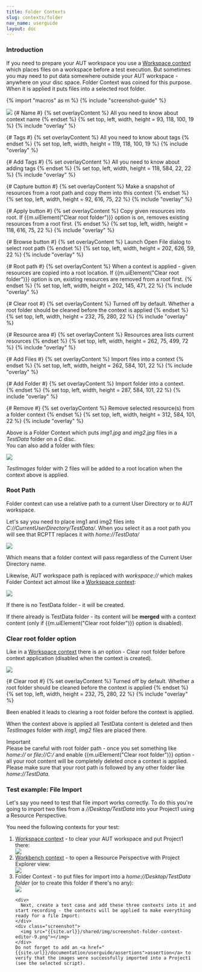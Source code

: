 ```yaml
---
title: Folder Contexts
slug: contexts/folder
nav_name: userguide
layout: doc
---
```

<h3>Introduction</h3>

If you need to prepare your AUT workspace you use a <a href = "{{site.url}}/documentation/userguide/contexts/workspace">Workspace context</a> which places files on a workspace before a 
test execution. But sometimes you may need to put data somewhere outside your AUT workspace - anywhere on your disc
 space. Folder Context was coined for this purpose. When it is applied it puts files into a selected root folder. 
 
{% import "macros" as m %}
{% include "screenshot-guide" %}
<div class="screenshot">
  <img src="{{site.url}}/shared/img/screenshot-folder-context-editor.png"></img>
  {# Name #}
  {% set overlayContent %}
  All you need to know about context name
  {% endset %}
  {% set top, left, width, height = 93, 118, 100, 19 %}
  {% include "overlay" %}
  
  {# Tags #}
  {% set overlayContent %}
  All you need to know about tags
  {% endset %}
  {% set top, left, width, height = 119, 118, 100, 19 %}
  {% include "overlay" %}

  {# Add Tags #}
  {% set overlayContent %}
  All you need to know about adding tags
  {% endset %}
  {% set top, left, width, height = 118, 584, 22, 22 %}
  {% include "overlay" %}
  
  {# Capture button  #}
  {% set overlayContent %}
  Make a snapshot of resources from a root path and copy them into this context
  {% endset %}
  {% set top, left, width, height = 92, 616, 75, 22 %}
  {% include "overlay" %}

  {# Apply button  #}
  {% set overlayContent %}
  Copy given resources into root. If {{m.uiElement("Clear root folder")}} option is on, removes existing resources from a root first.
  {% endset %}
  {% set top, left, width, height = 118, 616, 75, 22 %}
  {% include "overlay" %}
  
  {# Browse button  #}
  {% set overlayContent %}
  Launch Open File dialog to select root path 
  {% endset %}
  {% set top, left, width, height = 202, 626, 59, 22 %}
  {% include "overlay" %}
  
  {# Root path  #}
  {% set overlayContent %}
  When a context is applied - given resources are copied into a root location. If {{m.uiElement("Clear root folder")}} option is on, existing resources are removed from a root first.
  {% endset %}
  {% set top, left, width, height = 202, 145, 471, 22 %}
  {% include "overlay" %}
  
  {# Clear root  #}
  {% set overlayContent %}
  Turned off by default. Whether a root folder should be cleaned before the context is applied
  {% endset %}
  {% set top, left, width, height = 232, 75, 280, 22 %}
  {% include "overlay" %}
  
  {# Resource area  #}
  {% set overlayContent %}
  Resources area lists current resources
  {% endset %}
  {% set top, left, width, height = 262, 75, 499, 72 %}
  {% include "overlay" %}
  
  {# Add Files  #}
  {% set overlayContent %}
  Import files into a context 
  {% endset %}
  {% set top, left, width, height = 262, 584, 101, 22 %}
  {% include "overlay" %}
  
  {# Add Folder  #}
  {% set overlayContent %}
  Import folder into a context.   
  {% endset %}
  {% set top, left, width, height = 287, 584, 101, 22 %}
  {% include "overlay" %}
  
  {# Remove  #}
  {% set overlayContent %}
  Remove selected resource(s) from a folder context
  {% endset %}
  {% set top, left, width, height = 312, 584, 101, 22 %}
  {% include "overlay" %}
  
  </div>
  
  Above is a Folder Context which puts <i>img1.jpg</i> and <i>img2.jpg</i> files  in a <i>TestData</i> folder on a <i>C</i> disc.  
  You can also add a folder with files:
  
  <div class="screenshot">
  <img src="{{site.url}}/shared/img/screenshot-folder-context-editor-2.png"></img>
  </div>
  
  <i>TestImages</i> folder with 2 files will be added to a root location when the context above is applied.
  
  <h3>Root Path</h3>
  
  Folder context can use a relative path to a current User Directory or to AUT workspace.
  
  Let's say you need to place img1 and img2 files into <i>C://CurrentUserDirectory/TestData/</i>. 
  When you select it as a root path you will see that RCPTT replaces it with <i>home://TestData/</i>
  
  <div class="screenshot">
  <img src="{{site.url}}/shared/img/screenshot-folder-context-editor-3.png"></img>
  </div>
  
  Which means that a folder context will pass regardless of the Current User Directory name.

  Likewise, AUT workspace path is replaced with <i>workspace://</i> which makes Folder Context act almost 
  like a <a href = "{{site.url}}/documentation/userguide/contexts/workspace">Workspace context</a>:
  
  <div class="screenshot">
  <img src="{{site.url}}/shared/img/screenshot-folder-context-editor-4.png"></img>
  </div>
  
  If there is no TestData folder  - it will be created.

  If there already is TestData folder - its content will be <b>merged</b> with a context 
  content (only if {{m.uiElement("Clear root folder")}} option is disabled).
  
  <h3>Clear root folder option</h3>
  
  Like in a <a href = "{{site.url}}/documentation/userguide/contexts/workspace">Workspace context</a> there is an option - Clear root 
  folder before context application (disabled when the context is created).
  
  <div class="screenshot">
  <img src="{{site.url}}/shared/img/screenshot-folder-context-editor-5.png"></img>
  
  {# Clear root  #}
  {% set overlayContent %}
  Turned off by default. Whether a root folder should be cleaned before the context is applied
  {% endset %}
  {% set top, left, width, height = 232, 75, 280, 22 %}
  {% include "overlay" %}
  </div>
  
  Been enabled it leads to clearing a root folder before the context is applied.
  
  When the context above is applied all TestData content is deleted and then <i>TestImages</i> folder with <i>img1</i>, <i>img2</i> files are placed there.
  
  <div class="panel panel-danger">
  <div class="panel-heading">Important</div>
  <div class="panel-body">
    Please be careful with root folder path - once you set something 
    like <i>home://</i> or <i>file://C:/</i> and enable {{m.uiElement("Clear root folder")}} option - all your 
    root content will be completely deleted once a context is applied. 
    Please make sure that your root path is followed by any other folder like <i>home://TestData</i>.
  </div>
  </div>
  <h3>Test example: File Import</h3>
  
  Let's say you need to test that file import works correctly. 
  To do this you're going to import two files from a <i>//Desktop/TestData</i> into your Project1 using a Resource Perspective.  

  You need the following contexts for your test:
  
  <ol>
    <li>
      <a href="{{site.url}}/documentation/userguide/contexts/workspace">Workspace context</a> - to clear your AUT workspace and put Project1 there:
      <div class="screenshot">
	<img src="{{site.url}}/shared/img/screenshot-folder-context-editor-6.png"></img>
      </div>
    </li>
    <li>
      <a href="{{site.url}}/documentation/userguide/contexts/workspace">Workbench context</a> - to open a Resource Perspective with Project Explorer view:
      <div class="screenshot">
	<img src="{{site.url}}/shared/img/screenshot-folder-context-editor-7.png"></img>
      </div>
    </li>
    <li>Folder Context - to put files for import into a <i>home://Desktop/TestData folder</i> (or to create this folder if there's no any):
      <div class="screenshot">
	<img src="{{site.url}}/shared/img/screenshot-folder-context-editor-8.png"></img>
      </div>
    </li>
    
    <div>
      Next, create a test case and add these three contexts into it and start recording - the contexts will be applied to make everything ready for a file Import:
    </div>
    <div class="screenshot">
      <img src="{{site.url}}/shared/img/screenshot-folder-context-editor-9.png"></img>
    </div>
    Do not forget to add an <a href="{{site.url}}/documentation/userguide/assertions">assertion</a> to verify that the images were successfully imported into a Project1 (see the selected script).
  </ol>
   
   
